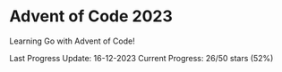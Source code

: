 # Advent of Code 2023

Learning Go with Advent of Code!

Last Progress Update: 16-12-2023
Current Progress: 26/50 stars (52%)
